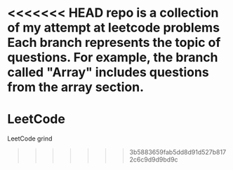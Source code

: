 <<<<<<< HEAD
repo is a collection of my attempt at leetcode problems
Each branch represents the topic of questions. For example, the branch called "Array" includes questions from the array section. 
=======
# LeetCode
LeetCode grind
>>>>>>> 3b5883659fab5dd8d91d527b8172c6c9d9d9bd9c
